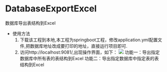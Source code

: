# DatabaseExportExcel
数据库导出表结构到Excel
- 使用方法
  1. 下载该工程到本地,本工程为springboot工程，修改application.yml配置文件,把数据库地址改成要打印的地址，直接运行项目即可.
  2. 访问http://localhost:9081/,出现操作界面，如下：
     ![](https://github.com/joyfulStalker/DatabaseExportExcel/blob/master/datasourcetool/src/main/resources/static/html/02.png)
     功能一：导出指定数据库中所有表的表结构到Excel
     功能二：导出指定数据库中指定表的表结构到Excel
     
